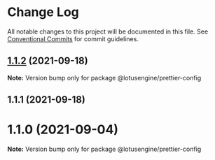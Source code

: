 # Change Log

All notable changes to this project will be documented in this file.
See [Conventional Commits](https://conventionalcommits.org) for commit guidelines.

## [1.1.2](https://github.com/lotusengine/config/compare/@lotusengine/prettier-config@1.1.1...@lotusengine/prettier-config@1.1.2) (2021-09-18)

**Note:** Version bump only for package @lotusengine/prettier-config





## 1.1.1 (2021-09-18)



# 1.1.0 (2021-09-04)

**Note:** Version bump only for package @lotusengine/prettier-config
